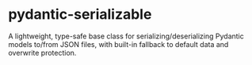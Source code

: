 # pydantic-serializable
A lightweight, type-safe base class for serializing/deserializing Pydantic models to/from JSON files, with built-in fallback to default data and overwrite protection.
